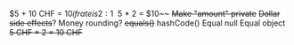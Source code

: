 $5 + 10 CHF = $10 if rate is 2:1
~~$5 * 2 = $10~~
~~Make "amount" private~~
~~Dollar side effects~~?
Money rounding?
~~equals()~~
hashCode()
Equal null
Equal object
~~5 CHF * 2 = 10 CHF~~
